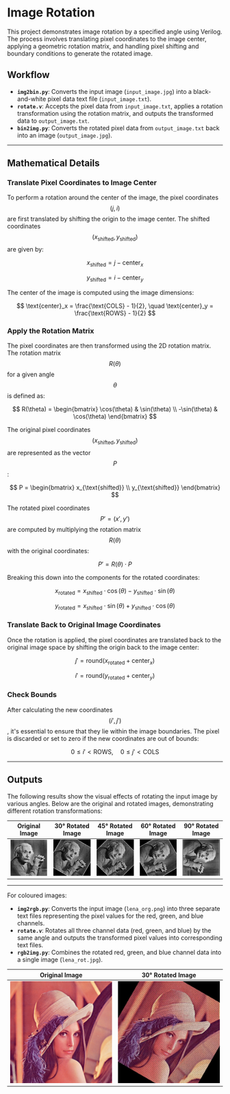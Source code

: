 
# Image Rotation  

This project demonstrates image rotation by a specified angle using Verilog. The process involves translating pixel coordinates to the image center, applying a geometric rotation matrix, and handling pixel shifting and boundary conditions to generate the rotated image.  

## Workflow  

- **`img2bin.py`**: Converts the input image (`input_image.jpg`) into a black-and-white pixel data text file (`input_image.txt`).  
- **`rotate.v`**: Accepts the pixel data from `input_image.txt`, applies a rotation transformation using the rotation matrix, and outputs the transformed data to `output_image.txt`.  
- **`bin2img.py`**: Converts the rotated pixel data from `output_image.txt` back into an image (`output_image.jpg`).  

---

## Mathematical Details  

### Translate Pixel Coordinates to Image Center  

To perform a rotation around the center of the image, the pixel coordinates $$(j, i)$$ are first translated by shifting the origin to the image center. The shifted coordinates $$(x_{\text{shifted}}, y_{\text{shifted}})$$ are given by:  

$$
x_{\text{shifted}} = j - \text{center}_x
$$  

$$
y_{\text{shifted}} = i - \text{center}_y
$$  

The center of the image is computed using the image dimensions:  

$$
\text{center}_x = \frac{\text{COLS} - 1}{2}, \quad \text{center}_y = \frac{\text{ROWS} - 1}{2}
$$  

### Apply the Rotation Matrix  

The pixel coordinates are then transformed using the 2D rotation matrix. The rotation matrix $$R(\theta)$$ for a given angle $$\theta$$ is defined as:  

$$
R(\theta) = 
\begin{bmatrix}
\cos(\theta) & \sin(\theta) \\
-\sin(\theta) & \cos(\theta)
\end{bmatrix}
$$  

The original pixel coordinates $$(x_{\text{shifted}}, y_{\text{shifted}})$$ are represented as the vector $$P$$:  

$$
P = 
\begin{bmatrix}
x_{\text{shifted}} \\
y_{\text{shifted}}
\end{bmatrix}
$$  

The rotated pixel coordinates $$P' = (x', y')$$ are computed by multiplying the rotation matrix $$R(\theta)$$ with the original coordinates:  

$$
P' = R(\theta) \cdot P
$$  

Breaking this down into the components for the rotated coordinates:  

$$
x_{\text{rotated}} = x_{\text{shifted}} \cdot \cos(\theta) - y_{\text{shifted}} \cdot \sin(\theta)
$$  

$$
y_{\text{rotated}} = x_{\text{shifted}} \cdot \sin(\theta) + y_{\text{shifted}} \cdot \cos(\theta)
$$  

### Translate Back to Original Image Coordinates  

Once the rotation is applied, the pixel coordinates are translated back to the original image space by shifting the origin back to the image center:  

$$
j' = \text{round}(x_{\text{rotated}} + \text{center}_x)
$$  

$$
i' = \text{round}(y_{\text{rotated}} + \text{center}_y)
$$  

### Check Bounds  

After calculating the new coordinates $$(i', j')$$, it's essential to ensure that they lie within the image boundaries. The pixel is discarded or set to zero if the new coordinates are out of bounds:  

$$
0 \leq i' < \text{ROWS}, \quad 0 \leq j' < \text{COLS}
$$  

---

## Outputs  

The following results show the visual effects of rotating the input image by various angles. Below are the original and rotated images, demonstrating different rotation transformations:

| Original Image           | 30° Rotated Image          | 45° Rotated Image          | 60° Rotated Image          | 90° Rotated Image          |  
|---------------------------|----------------------------|----------------------------|----------------------------|----------------------------|  
| ![Input Image](input_image.jpg) | ![30° Rotated](30deg.jpg) | ![45° Rotated](45deg.jpg) | ![60° Rotated](60deg.jpg) | ![90° Rotated](90deg.jpg) |  

---

For coloured images:

- **`img2rgb.py`**: Converts the input image (`lena_org.png`) into three separate text files representing the pixel values for the red, green, and blue channels.
- **`rotate.v`**: Rotates all three channel data (red, green, and blue) by the same angle and outputs the transformed pixel values into corresponding text files.
- **`rgb2img.py`**: Combines the rotated red, green, and blue channel data into a single image (`lena_rot.jpg`).



| Original Image           | 30° Rotated Image          |  
|---------------------------|----------------------------|  
| ![Original Image](lena_org.png) | ![30° Rotated](lena_rot.jpg) |  


